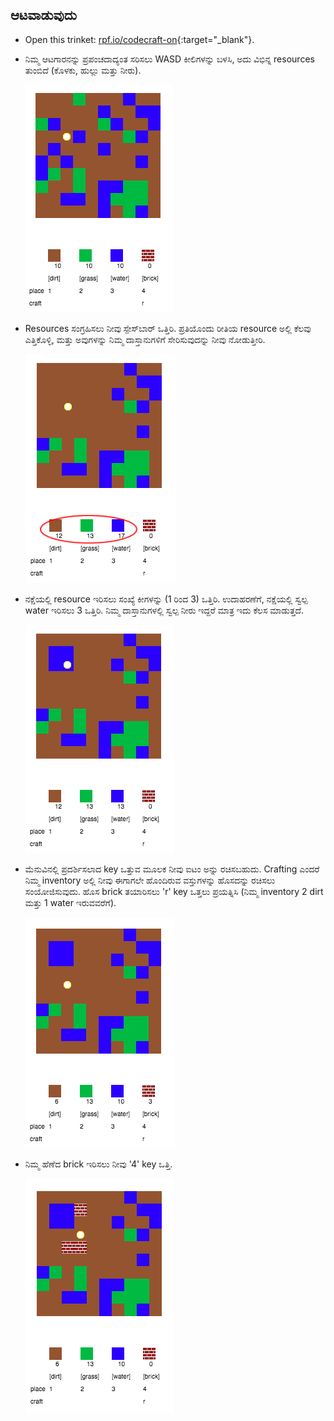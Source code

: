 ## ಆಟವಾಡುವುದು

+ Open this trinket: [rpf.io/codecraft-on](http://rpf.io/codecraft-on){:target="_blank"}.

+ ನಿಮ್ಮ ಆಟಗಾರನನ್ನು ಪ್ರಪಂಚದಾದ್ಯಂತ ಸರಿಸಲು WASD ಕೀಲಿಗಳನ್ನು ಬಳಸಿ, ಅದು ವಿಭಿನ್ನ resources ತುಂಬಿದೆ (ಕೊಳಕು, ಹುಲ್ಲು ಮತ್ತು ನೀರು).
    
    ![screenshot](images/craft-move.png)

+ Resources ಸಂಗ್ರಹಿಸಲು ನೀವು ಸ್ಪೇಸ್‌ಬಾರ್ ಒತ್ತಿರಿ. ಪ್ರತಿಯೊಂದು ರೀತಿಯ resource ಅಲ್ಲಿ ಕೆಲವು ಎತ್ತಿಕೊಳ್ಳಿ, ಮತ್ತು ಅವುಗಳನ್ನು ನಿಮ್ಮ ದಾಸ್ತಾನುಗಳಿಗೆ ಸೇರಿಸುವುದನ್ನು ನೀವು ನೋಡುತ್ತೀರಿ.
    
    ![screenshot](images/craft-pickup.png)

+ ನಕ್ಷೆಯಲ್ಲಿ resource ಇರಿಸಲು ಸಂಖ್ಯೆ ಕೀಗಳನ್ನು (1 ರಿಂದ 3) ಒತ್ತಿರಿ. ಉದಾಹರಣೆಗೆ, ನಕ್ಷೆಯಲ್ಲಿ ಸ್ವಲ್ಪ water ಇರಿಸಲು 3 ಒತ್ತಿರಿ. ನಿಮ್ಮ ದಾಸ್ತಾನುಗಳಲ್ಲಿ ಸ್ವಲ್ಪ ನೀರು ಇದ್ದರೆ ಮಾತ್ರ ಇದು ಕೆಲಸ ಮಾಡುತ್ತದೆ.
    
    ![screenshot](images/craft-place-water.png)

+ ಮೆನುವಿನಲ್ಲಿ ಪ್ರದರ್ಶಿಸಲಾದ key ಒತ್ತುವ ಮೂಲಕ ನೀವು ಐಟಂ ಅನ್ನು ರಚಿಸಬಹುದು. Crafting ಎಂದರೆ ನಿಮ್ಮ inventory ಅಲ್ಲಿ ನೀವು ಈಗಾಗಲೇ ಹೊಂದಿರುವ ವಸ್ತುಗಳನ್ನು ಹೊಸದನ್ನು ರಚಿಸಲು ಸಂಯೋಜಿಸುವುದು. ಹೊಸ brick ತಯಾರಿಸಲು 'r' key ಒತ್ತಲು ಪ್ರಯತ್ನಿಸಿ (ನಿಮ್ಮ inventory 2 dirt ಮತ್ತು 1 water ಇರುವವರೆಗೆ).
    
    ![ಸ್ಕ್ರೀನ್‍ಶಾಟ್](images/craft-craft-brick.png)

+ ನಿಮ್ಮ ಹೆಣೆದ brick ಇರಿಸಲು ನೀವು '4' key ಒತ್ತಿ.
    
    ![ಸ್ಕ್ರೀನ್‍ಶಾಟ್](images/craft-place-brick.png)